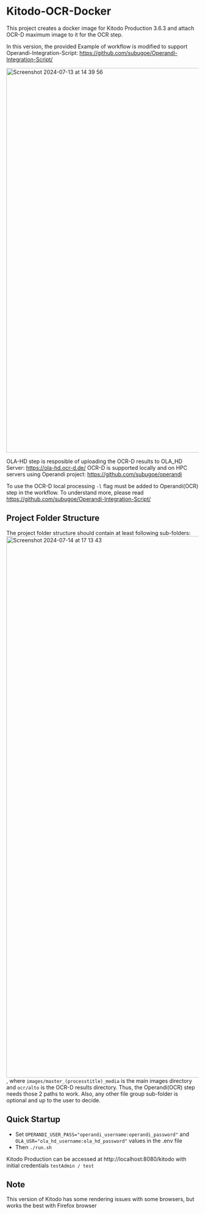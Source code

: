 # Kitodo-OCR-Docker 
This project creates a docker image for Kitodo Production 3.6.3 and attach OCR-D maximum image to it for the OCR step.


In this version, the provided Example of workflow is modified to support Operandi-Integration-Script: https://github.com/subugoe/Operandi-Integration-Script/

<img width="1009" alt="Screenshot 2024-07-13 at 14 39 56" src="https://github.com/user-attachments/assets/0f41b3ff-a907-4b90-91c7-a1c90cb51459">

OLA-HD step is resposible of uploading the OCR-D results to OLA_HD Server: https://ola-hd.ocr-d.de/
OCR-D is supported locally and on HPC servers using Operandi project: https://github.com/subugoe/operandi

To use the OCR-D local processing `-l` flag must be added to Operandi(OCR) step in the workflow. To understand more, please read https://github.com/subugoe/Operandi-Integration-Script/

## Project Folder Structure
The project folder structure should contain at least following sub-folders:
<img width="1420" alt="Screenshot 2024-07-14 at 17 13 43" src="https://github.com/user-attachments/assets/02729328-2f8b-46d9-a6d5-8f279a4a62cc">
, where `images/master_(processtitle)_media` is the main images directory and `ocr/alto` is the OCR-D results directory. Thus, the Operandi(OCR) step needs those 2 paths to work. 
Also, any other file group sub-folder is optional and up to the user to decide.

## Quick Startup 
* Set `OPERANDI_USER_PASS="operandi_username:operandi_password"` and `OLA_USR="ola_hd_username:ola_hd_password"` values in the .env file
* Then `./run.sh`

Kitodo Production can be accessed at http://localhost:8080/kitodo with initial credentials `testAdmin / test`

## Note
This version of Kitodo has some rendering issues with some browsers, but works the best with Firefox browser
